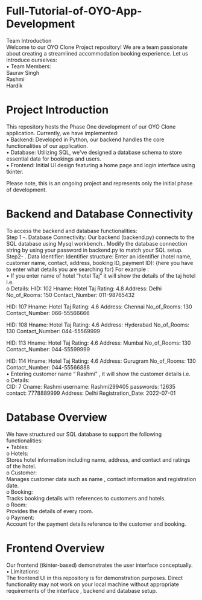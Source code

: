 # Full-Tutorial-of-OYO-App-Development
Team Introduction<br>
Welcome to our OYO Clone Project repository! We are a team passionate about creating a streamlined accommodation booking experience. Let us introduce ourselves:
<br>•	Team Members:
<br>Saurav Singh
<br>	Rashmi
<br>Hardik
<br>
# Project Introduction<br>
This repository hosts the Phase One development of our OYO Clone application. Currently, we have implemented:<br>
•	Backend:
 Developed in Python, our backend handles the core functionalities of our application.<br>
•	Database: 
Utilizing SQL, we've designed a database schema to store essential data for bookings and users.<br>
•	Frontend: 
Initial UI design featuring a home page and login interface using tkinter.<br>

Please note, this is an ongoing project and represents only the initial phase of development.
<br>
# Backend and Database Connectivity<br>
To access the backend and database functionalities:<br>
Step 1 -.	Database Connectivity:
Our backend (backend.py) connects to the SQL database using Mysql workbench..
Modify the database connection string  by using your password in backend.py to match your SQL setup.
<br>
Step2- .	Data Identifier:
Identifier structure:
Enter an identifier (hotel name, customer name, contact, address, booking ID, payment ID): {here you have to enter what details you are searching for} 
For example :<br>
•	If you enter name of hotel “hotel Taj” it will show the details of the taj hotel i.e.<br>
o	Details:
HID: 102
Hname: Hotel Taj
Rating: 4.8
Address: Delhi
No_of_Rooms: 150
Contact_Number: 011-98765432

HID: 107
Hname: Hotel Taj
Rating: 4.6
Address: Chennai
No_of_Rooms: 130
Contact_Number: 066-55566666

HID: 108
Hname: Hotel Taj
Rating: 4.6
Address: Hyderabad
No_of_Rooms: 130
Contact_Number: 044-55569999

HID: 113
Hname: Hotel Taj
Rating: 4.6
Address: Mumbai
No_of_Rooms: 130
Contact_Number: 044-55599999

HID: 114
Hname: Hotel Taj
Rating: 4.6
Address: Gurugram
No_of_Rooms: 130
Contact_Number: 044-55566888
<br>
•	Entering customer name “ Rashmi” , it will show the customer details i.e.<br>
o	Details:<br>
CID: 7
Cname: Rashmi
username: Rashmi299405
passwords: 12635
contact: 7778889999
Address: Delhi
Registration_Date: 2022-07-01
<br>
# Database Overview
We have structured our SQL database to support the following functionalities:<br>
•	Tables:<br>
o	Hotels: <br>
Stores hotel information including name, address, and contact and ratings of the hotel.<br> 
o	Customer: <br>
Manages customer data such as name , contact information and registration date.<br>
o	Booking: <br>
Tracks booking details with references to customers and hotels.<br>
o	Room: <br>
Provides the details of every room.<br>
o	Payment: <br>
Account for the payment details reference to the customer and booking.<br>

# Frontend Overview<br>
Our frontend (tkinter-based) demonstrates the user interface conceptually. <br>
•	Limitations:<br>
The frontend UI in this repository is for demonstration purposes.
Direct functionality may not work on your local machine without appropriate requirements of the interface , backend and database setup.
